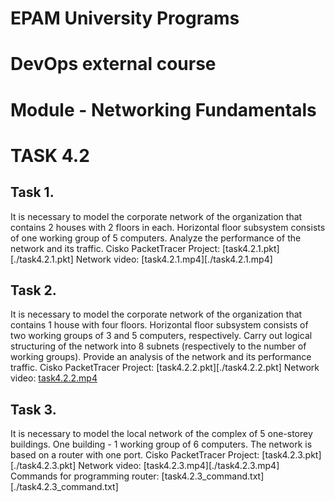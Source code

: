 # EPAM University Programs
# DevOps external course
# Module - Networking Fundamentals
# TASK 4.2
## Task 1.
It is necessary to model the corporate network of the organization that contains
2 houses with 2 floors in each. Horizontal floor subsystem
consists of one working group of 5 computers.
Analyze the performance of the network and its traffic.
Cisko PacketTracer Project: [task4.2.1.pkt][./task4.2.1.pkt]
Network video:  [task4.2.1.mp4][./task4.2.1.mp4]

## Task 2.
It is necessary to model the corporate network of the organization that contains
1 house with four floors. Horizontal floor subsystem
consists of two working groups of 3 and 5 computers, respectively.
Carry out logical structuring of the network into 8 subnets (respectively
to the number of working groups). Provide an analysis of the network and its performance
traffic.
Cisko PacketTracer Project: [task4.2.2.pkt][./task4.2.2.pkt]
Network video:  [task4.2.2.mp4](./task4.2.2.mp4)

## Task 3.
It is necessary to model the local network of the complex of 5
one-storey buildings. One building - 1 working group of 6 computers.
The network is based on a router with one port. 
Cisko PacketTracer Project: [task4.2.3.pkt][./task4.2.3.pkt]
Network video:  [task4.2.3.mp4][./task4.2.3.mp4]
Commands for programming router:  [task4.2.3_command.txt][./task4.2.3_command.txt]

